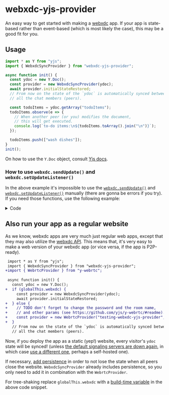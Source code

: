 # webxdc-yjs-provider

An easy way to get started with making a [webxdc](https://webxdc.org) app.
If your app is state-based rather than event-based (which is most likely the case), this may be a good fit for you.

## Usage

```javascript
import * as Y from "yjs";
import { WebxdcSyncProvider } from "webxdc-yjs-provider";

async function init() {
  const ydoc = new Y.Doc();
  const provider = new WebxdcSyncProvider(ydoc);
  await provider.initialStateRestored;
  // From now on the state of the `ydoc` is automatically synced between
  // all the chat members (peers).

  const todoItems = ydoc.getArray("todoItems");
  todoItems.observe(e => {
    // When another peer (or you) modifies the document,
    // this will get executed.
    console.log(`to-do items:\n${todoItems.toArray().join("\n")}`);
  });

  todoItems.push(["wash dishes"]);
}
init();
```

On how to use the `Y.Doc` object, consult [Yjs docs](https://github.com/yjs/yjs/#api).

### How to use `webxdc.sendUpdate()` and `webxdc.setUpdateListener()`

In the above example it's impossible to use the [`webxdc.sendUpdate()`](https://docs.webxdc.org/spec.html#sendupdate) and [`webxdc.setUpdateListener()`](https://docs.webxdc.org/spec.html#setupdatelistener) manually (there are gonna be errors if you try).
If you need those functions, use the following example:

<details><summary>Code</summary>

```javascript
import * as Y from "yjs";
import { serializeUpdate, deserializeUpdate } from "webxdc-yjs-provider";
// Note the different file.
import { WebxdcSyncProvider } from "webxdc-yjs-provider/WebxdcSyncProviderGeneric";

const ydoc = new Y.Doc();
const provider = new WebxdcSyncProvider(
  ydoc,
  serializeUpdate,
  deserializeUpdate,
  (outgoingSerializedYjsUpdate) => {
    webxdc.sendUpdate({
      payload: {
        serializedYjsUpdate: outgoingSerializedYjsUpdate,
        myPayload: undefined,
      },
    }, "Document changed");
  },
);
const initialStateRestored = webxdc.setUpdateListener(update => {
  if (update.payload?.serializedYjsUpdate) {
    provider.onIncomingYjsUpdate(update.payload.serializedYjsUpdate);
  }
  if (update.payload?.myPayload) {
    // handleMyPayload(update.payload.myPayload);
  }
});
// Reassign this in order to not send each update immediately
// provider.onNeedToSendLocalUpdates = () => {};
// sendButton.addEventListener("click", () => {
//   provider.sendUnsentLocalUpdates();
// });

// ...
webxdc.sendUpdate({
  payload: {
    serializedYjsUpdate: undefined,
    myPayload: "some data",
  },
  info: "some info",
  summary: "some summary",
  document: "some document name",
}, "My update");
```

</details>

## Also run your app as a regular website

As we know, webxdc apps are very much just regular web apps, except that they may also utilize the [webxdc API](https://docs.webxdc.org/spec.html#webxdc-api). This means that, it's very easy to make a web version of your webxdc app (or vice versa, if the app is P2P-ready).

<!-- For reference, here's the first ever (I think) interoperable (web and webxdc) app:
https://support.delta.chat/t/porting-vikunja-todo-list-manager-to-webxdc/2471/6?u=wofwca
It does the same thing as below. -->

```diff javascript
 import * as Y from "yjs";
 import { WebxdcSyncProvider } from "webxdc-yjs-provider";
+import { WebrtcProvider } from "y-webrtc";
 
 async function init() {
   const ydoc = new Y.Doc();
+  if (globalThis.webxdc) {
     const provider = new WebxdcSyncProvider(ydoc);
     await provider.initialStateRestored;
+  } else {
+    // TODO don't forget to change the password and the room name,
+    // and other params (see https://github.com/yjs/y-webrtc/#readme).
+    const provider = new WebrtcProvider("testing-webxdc-yjs-provider", ydoc);
+  }
   // From now on the state of the `ydoc` is automatically synced between
   // all the chat members (peers).
```

Now, if you deploy the app as a static (yep!) website, every visitor's `ydoc` state will be synced! (unless [the default signaling servers are down again](https://github.com/yjs/y-webrtc/issues/43), in which case [use a different one](https://github.com/yjs/y-webrtc#signaling), perhaps a self-hosted one).

If necessary, [add persistence](https://github.com/yjs/yjs#example-using-and-combining-providers) in order to not lose the state when all peers close the website. `WebxdcSyncProvider` already includes persistence, so you only need to add it in combination with the `WebrtcProvider`.

For tree-shaking replace `globalThis.webxdc` with a [build-time variable](https://webpack.js.org/plugins/define-plugin/) in the above code snippet.
